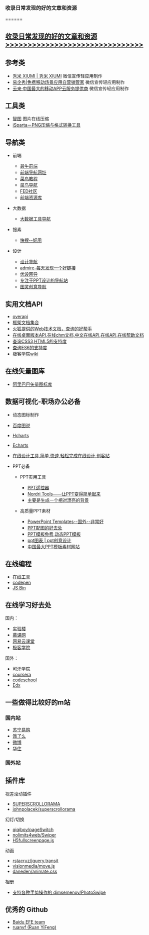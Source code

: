 ### 收录日常发现的好的文章和资源
======

## [收录日常发现的好的文章和资源>>>>>>>>>>>>>>>>>>>>>>>>>>>>>>>](https://github.com/poetries/mywiki/issues)


## 参考类

- [秀米 XIUMI | 秀米 XIUMI](http://xiumi.us/) 微信宣传轻应用制作
- [易企秀|免费移动场景应用自营销管家](http://eqxiu.com/#/home) 微信宣传轻应用制作
- [云来·中国最大的移动APP云服务提供商](http://www.liveapp.cn/) 微信宣传轻应用制作

## 工具类

- [智图](http://image.tencent.com/) 图片在线压缩
- [iSparta－PNG压缩与格式转换工具](http://isparta.github.io/index.html)

## 导航类

- 前端

  - [最牛前端](http://f2er.club/)
  - [前端导航网址](http://caibaojian.com/links)
  - [菜鸟教程](http://www.runoob.com/)
  - [菜鸟导航](http://www.runoob.com/w3cnav)
  - [FED社区](http://frontenddev.org/discover/)
  - [前端资源库](https://www.awesomes.cn/)
  
- 大数据
 
  - [大数据工具导航](http://hao.199it.com/)

- 搜素

  - [快搜--好用](http://so.chongbuluo.com/)

- 设计

  - [设计导航](http://hao.shejidaren.com/)
  - [admire-每天发现一个好链接](https://admire.so/)
  - [优设网导](http://hao.uisdc.com/)
  - [专注于PPT设计的导航站](http://hippter.com/)
  - [图灵创意导航](http://turingchina.cn/)
 


## 实用文档API

- [overapi](http://overapi.com/)
- [框架文档集合](http://devdocs.io/)
- [火狐提供的Web技术文档，查询的好帮手](https://developer.mozilla.org/zh-CN/docs/Web)
- [在线桌面版本API,在线chm文档,中文在线API,在线API,在线帮助文档](http://www.sxt.cn/searchsxt/sxtapipro/index.html)
- [查询CSS3,HTML5的支持度](http://caniuse.com/)
- [查询ES6的支持度](https://kangax.github.io/compat-table/es6/)
- [极客学院wiki](http://wiki.jikexueyuan.com/)

## 在线矢量图库

- [阿里巴巴矢量图标库](http://www.iconfont.cn/)

## 数据可视化-职场办公必备

- 动态图标制作
 - [百度图说](http://www.hcharts.cn/) 
 - [Hcharts](http://www.hcharts.cn/)
 - [Echarts](http://echarts.baidu.com/examples.html)
 - [在线设计工具,简单,快速,轻松完成在线设计,创客贴](http://www.chuangkit.com/dc.html)
 
- PPT必备

  - PPT实用工具
    - [PPT遥控器](https://ppt.baidu.com/)
    - [Nordri Tools——让PPT变得简单起来](http://www.nordritools.com/)
    - [主要是生成一个相对漂亮的背景](http://qrohlf.com/trianglify-generator/)

  - 高质量PPT素材
 
    - [PowerPoint Templates--国外--非常好](http://www.presentationload.com/)
    - [PPT配图的好去处](https://pixabay.com/)
    - [PPT模板免费,动态PPT模板](http://www.ppt20.com/)
    - [ppt图表 | ppt创意设计](http://www.500d.me/ppt.jhtml)
    - [中国最大PPT模板素材网站](http://www.yanj.cn/index.php?act=search&cate_id=1)

## 在线编程

- [在线工具](http://tool.oschina.net/)
- [codepen](http://codepen.io/pen)
- [JS Bin](http://jsbin.com/?html,output)

## 在线学习好去处

国内：

- [实验楼](https://www.shiyanlou.com)
- [慕课网](http://imooc.com)
- [网易云课堂](http://study.163.com/)
- [极客学院](http://www.jikexueyuan.com/)

国外：

- [可汗学院](https://www.khanacademy.org/)
- [coursera](https://www.coursera.org/)
- [codeschool](https://www.codeschool.com/learn)
- [Edx](https://www.edx.org/)



## 一些做得比较好的m站
### 国内站
- [苏宁易购](http://m.suning.com)
- [饿了么](http://ele.me)
- [微博](http://m.weibo.cn)
- [华住](http://h5.huazhu.com)

### 国外站
 
## 插件库

视差滚动插件

- [SUPERSCROLLORAMA](http://johnpolacek.github.io/superscrollorama/)
- [johnpolacek/superscrollorama](https://github.com/johnpolacek/superscrollorama)

幻灯/切换
- [qiqiboy/pageSwitch](https://github.com/qiqiboy/pageSwitch)
- [nolimits4web/Swiper](https://github.com/nolimits4web/Swiper)
- [H5fullscreenpage.js](http://lvming6816077.github.io/H5FullscreenPage/)

动画
- [rstacruz/jquery.transit](https://github.com/rstacruz/jquery.transit)
- [visionmedia/move.js](https://github.com/visionmedia/move.js)
- [daneden/animate.css](https://github.com/daneden/animate.css)

相册
- [支持各种手势操作的 dimsemenov/PhotoSwipe](https://github.com/dimsemenov/PhotoSwipe)

## 优秀的 Github 

- [Baidu EFE team](https://github.com/ecomfe)
- [ruanyf (Ruan YiFeng)](https://github.com/ruanyf)
